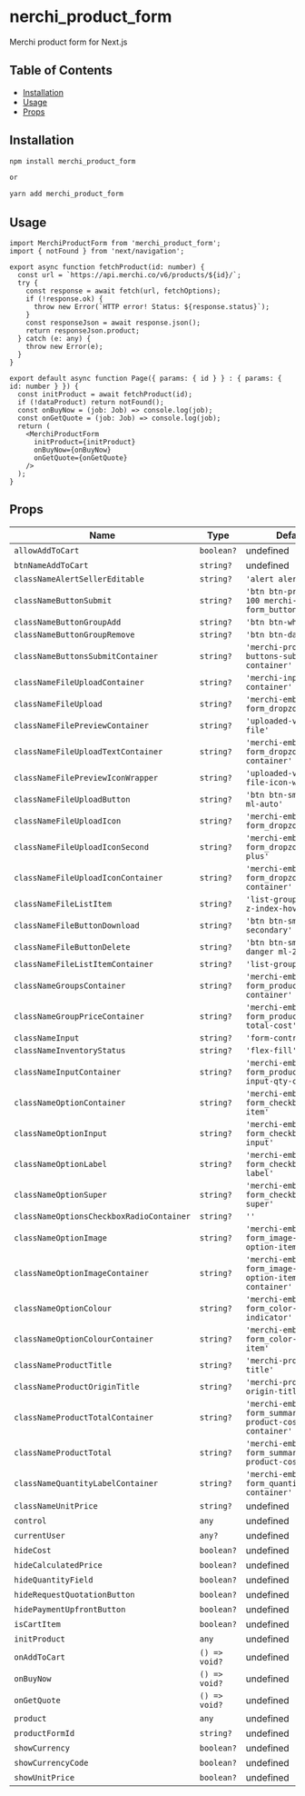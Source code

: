 # nerchi_product_form

Merchi product form for Next.js

## Table of Contents

- [Installation](#installation)
- [Usage](#usage)
- [Props](#props)

## Installation

```bash
npm install merchi_product_form

or

yarn add merchi_product_form
```

## Usage

```
import MerchiProductForm from 'merchi_product_form';
import { notFound } from 'next/navigation';

export async function fetchProduct(id: number) {
  const url = `https://api.merchi.co/v6/products/${id}/`;
  try {
    const response = await fetch(url, fetchOptions);
    if (!response.ok) {
      throw new Error(`HTTP error! Status: ${response.status}`);
    }
    const responseJson = await response.json();
    return responseJson.product;
  } catch (e: any) {
    throw new Error(e);
  }
}

export default async function Page({ params: { id } } : { params: { id: number } }) {
  const initProduct = await fetchProduct(id);
  if (!dataProduct) return notFound();
  const onBuyNow = (job: Job) => console.log(job);
  const onGetQuote = (job: Job) => console.log(job);
  return (
    <MerchiProductForm
      initProduct={initProduct}
      onBuyNow={onBuyNow}
      onGetQuote={onGetQuote}
    />
  );
}
```

## Props

| Name                                       | Type           | Default                                              | Description                                         |
| ------------------------------------------ | -------------- | ---------------------------------------------------- | --------------------------------------------------- |
| `allowAddToCart`                           | `boolean?`     | undefined                                            |                                                    |
| `btnNameAddToCart`                         | `string?`      | undefined                                            |                                                    |
| `classNameAlertSellerEditable`             | `string?`      | `'alert alert-light'`                                |                                                    |
| `classNameButtonSubmit`                    | `string?`      | `'btn btn-primary w-100 merchi-embed-form_button-submit'`|                                                  |
| `classNameButtonGroupAdd`                  | `string?`      | `'btn btn-white'`                                    |                                                    |
| `classNameButtonGroupRemove`               | `string?`      | `'btn btn-danger'`                                   |                                                    |
| `classNameButtonsSubmitContainer`          | `string?`      | `'merchi-product-buttons-submit-container'`          |                                                    |
| `classNameFileUploadContainer`             | `string?`      | `'merchi-input-file-container'`                      |                                                    |
| `classNameFileUpload`                      | `string?`      | `'merchi-embed-form_dropzone'`                       |                                                    |
| `classNameFilePreviewContainer`            | `string?`      | `'uploaded-variation-file'`                          |                                                    |
| `classNameFileUploadTextContainer`         | `string?`      | `'merchi-embed-form_dropzone-text-container'`        |                                                    |
| `classNameFilePreviewIconWrapper`          | `string?`      | `'uploaded-variation-file-icon-wrapper'`             |                                                    |
| `classNameFileUploadButton`                | `string?`      | `'btn btn-sm btn-link ml-auto'`                      |                                                    |
| `classNameFileUploadIcon`                  | `string?`      | `'merchi-embed-form_dropzone-icon'`                  |                                                    |
| `classNameFileUploadIconSecond`            | `string?`      | `'merchi-embed-form_dropzone-icon-plus'`             |                                                    |
| `classNameFileUploadIconContainer`         | `string?`      | `'merchi-embed-form_dropzone-icon-container'`        |                                                    |
| `classNameFileListItem`                    | `string?`      | `'list-group-item no-z-index-hover'`                 |                                                    |
| `classNameFileButtonDownload`              | `string?`      | `'btn btn-sm btn-secondary'`                         |                                                    |
| `classNameFileButtonDelete`                | `string?`      | `'btn btn-sm btn-danger ml-2'`                       |                                                    |
| `classNameFileListItemContainer`           | `string?`      | `'list-group'`                                       |                                                    |
| `classNameGroupsContainer`                 | `string?`      | `'merchi-embed-form_product-group-container'`        |                                                    |
| `classNameGroupPriceContainer`             | `string?`      | `'merchi-embed-form_product-group-total-cost'`       |                                                    |
| `classNameInput`                           | `string?`      | `'form-control'`                                     |                                                    |
| `classNameInventoryStatus`                 | `string?`      | `'flex-fill'`                                        |                                                    |
| `classNameInputContainer`                  | `string?`      | `'merchi-embed-form_product-group-input-qty-container'`|                                                  |
| `classNameOptionContainer`                 | `string?`      | `'merchi-embed-form_checkbox_radio-item'`            |                                                    |
| `classNameOptionInput`                     | `string?`      | `'merchi-embed-form_checkbox_radio-input'`           |                                                    |
| `classNameOptionLabel`                     | `string?`      | `'merchi-embed-form_checkbox_radio-label'`           |                                                    |
| `classNameOptionSuper`                     | `string?`      | `'merchi-embed-form_checkbox_radio-super'`           |                                                    |
| `classNameOptionsCheckboxRadioContainer`   | `string?`      | `''`                                                 |                                                    |
| `classNameOptionImage`                     | `string?`      | `'merchi-embed-form_image-select-option-item-img'`   |                                                    |
| `classNameOptionImageContainer`            | `string?`      | `'merchi-embed-form_image-select-option-item-container'`|                                                 |
| `classNameOptionColour`                    | `string?`      | `'merchi-embed-form_color-select-indicator'`         |                                                    |
| `classNameOptionColourContainer`           | `string?`      | `'merchi-embed-form_color-select-item'`              |                                                    |
| `classNameProductTitle`                    | `string?`      | `'merchi-product-title'`                             |                                                    |
| `classNameProductOriginTitle`              | `string?`      | `'merchi-product-origin-title'`                      |                                                    |
| `classNameProductTotalContainer`           | `string?`      | `'merchi-embed-form_summary-product-cost-container'` |                                                    |
| `classNameProductTotal`                    | `string?`      | `'merchi-embed-form_summary-product-cost'`           |                                                    |
| `classNameQuantityLabelContainer`          | `string?`      | `'merchi-embed-form_quantity-label-container'`       |                                                    |
| `classNameUnitPrice`                       | `string?`      | undefined                                           |                                                    |
| `control`                                  | `any`          | undefined                                           |                                                    |
| `currentUser`                              | `any?`         | undefined                                           |                                                    |
| `hideCost`                                 | `boolean?`     | undefined                                           |                                                    |
| `hideCalculatedPrice`                      | `boolean?`     | undefined                                           |                                                    |
| `hideQuantityField`                        | `boolean?`     | undefined                                           |                                                    |
| `hideRequestQuotationButton`               | `boolean?`     | undefined                                           |                                                    |
| `hidePaymentUpfrontButton`                 | `boolean?`     | undefined                                           |                                                    |
| `isCartItem`                               | `boolean?`     | undefined                                           |                                                    |
| `initProduct`                              | `any`          | undefined                                           |                                                    |
| `onAddToCart`                              | `() => void?`  | undefined                                           |                                                    |
| `onBuyNow`                                 | `() => void?`  | undefined                                           |                                                    |
| `onGetQuote`                               | `() => void?`  | undefined                                           |                                                    |
| `product`                                  | `any`          | undefined                                           |                                                    |
| `productFormId`                            | `string?`      | undefined                                           |                                                    |
| `showCurrency`                             | `boolean?`     | undefined                                           |                                                    |
| `showCurrencyCode`                         | `boolean?`     | undefined                                           |                                                    |
| `showUnitPrice`                            | `boolean?`     | undefined                                           |                                                    |